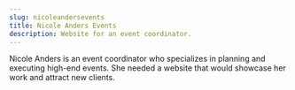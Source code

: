 ```yaml
---
slug: nicoleandersevents
title: Nicole Anders Events
description: Website for an event coordinator.
---
```


Nicole Anders is an event coordinator who specializes in planning and executing high-end events. She needed a website that would showcase her work and attract new clients.